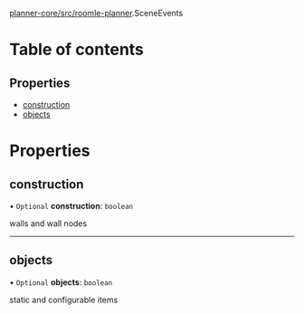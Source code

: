 [planner-core/src/roomle-planner](../modules/planner_core_src_roomle_planner.md).SceneEvents

# Table of contents

## Properties

- [construction](planner_core_src_roomle_planner.SceneEvents.md#construction)
- [objects](planner_core_src_roomle_planner.SceneEvents.md#objects)

# Properties

## construction

• `Optional` **construction**: `boolean`

walls and wall nodes

___

## objects

• `Optional` **objects**: `boolean`

static and configurable items

